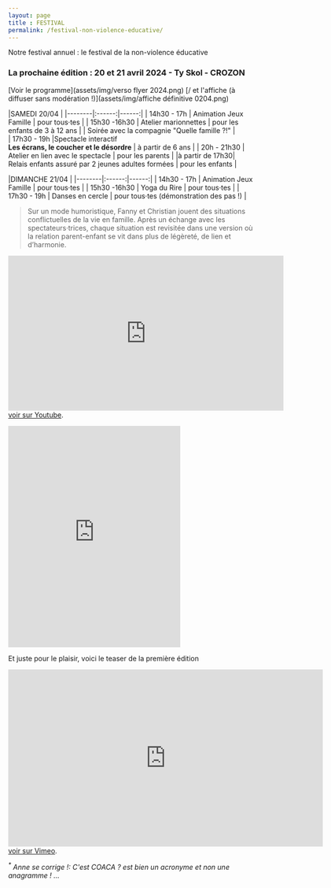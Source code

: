 ```yaml
---
layout: page
title : FESTIVAL
permalink: /festival-non-violence-educative/
---
```

Notre festival annuel : le festival de la non-violence éducative
### La prochaine édition :  20 et 21 avril 2024 - Ty Skol - CROZON

[Voir le programme](assets/img/verso flyer 2024.png)
[/ et l'affiche (à diffuser sans modération !)](assets/img/affiche définitive 0204.png)


|SAMEDI 20/04                                     |
|--------|:------:|------:|
| 14h30 - 17h  | Animation Jeux Famille  | pour tous·tes |
| 15h30 -16h30 | Atelier marionnettes | pour les enfants de 3 à 12 ans |
| Soirée avec la compagnie "Quelle famille ?!"            |   
| 17h30 - 19h |Spectacle interactif <br />**Les écrans, le coucher et le désordre**  | à partir de 6 ans |
| 20h - 21h30 | Atelier en lien avec le spectacle   |  pour les parents |
|à partir de 17h30| Relais enfants assuré par 2 jeunes adultes formées   |  pour les enfants |

|DIMANCHE 21/04                                   |
|--------|:------:|------:|
| 14h30 - 17h  | Animation Jeux Famille  | pour tous·tes |
| 15h30 -16h30 | Yoga du Rire |  pour tous·tes |
| 17h30 - 19h | Danses en cercle |  pour tous·tes (démonstration des pas !) |


> Sur un mode humoristique, Fanny et Christian jouent des situations conflictuelles de la vie en famille. Après un échange avec les spectateurs·trices, chaque situation est revisitée dans une version où la relation parent-enfant se vit dans plus de légèreté, de lien et d’harmonie.

<p class="text-center">
        <iframe width="560" height="315" src="https://www.youtube.com/embed/JdONQSByA5k?si=WgZE_bsCvfCN7HYw" title="YouTube video player" frameborder="0" allow="accelerometer; autoplay; clipboard-write; encrypted-media; gyroscope; picture-in-picture; web-share" allowfullscreen></iframe>
        <br /><a href="https://www.youtube.com/watch?v=JdONQSByA5k">voir sur Youtube</a>.</p>

<iframe id="haWidget" allowtransparency="true" src="https://www.helloasso.com/associations/c-est-coaca-c-est-de-la-culture-d-ocytocine-pour-accorder-le-coeur-et-les-actes/adhesions/je-soutiens-le-festival-c-est-coaca/widget-vignette" style="width: 350px; height: 450px; border: none;"></iframe>

<!--
**Festival de la Non-Violence Éducative #2 : 29 et 30 avril 2023 - Ty Skol - CROZON**
<br>
(si vous êtes perdu·e·s, <a href="https://www.google.com/maps/place/Ty+Skol/@48.2036999,-4.5309397,17z/data=!4m6!3m5!1s0x4816c24f14493d5b:0x3c8fbe3e802f56ed!8m2!3d48.2036964!4d-4.5283648!16s%2Fg%2F11clwlf985?hl=fr">suivez le guide</a>)
<center><img class="fit-picture" src="../../../assets/img/fnve-2023.jpg"
     alt="Affiche Festival de la Non-Violence Éducative 2023"></center>
<details>
  <summary>version texte</summary>
    <h3>Samedi 29 avril 2023</h3>
      <ul>
        <li><strong>Conférence et exposition d'après les travaux d'Isabelle Filliozat</strong></li>
      </ul>
    <h3>Dimanche 30 avril 2023</h3>
      <ul>
        <li><strong>Ateliers en lien avec la conférence du samedi de 11h à 13h</strong></li>
        <li><strong>Atelier de Yoga du Rire à 14h30</strong></li>
        <li><strong>Atelier de Marionnettes à 16h</strong></li>
        <li><strong>Danses en cercle à 17h30</strong>  avec des danseuses pour s’initier aux pas des danses traditionnelles</li>
        <li><strong>Toute la journée jeux, crêpes et buvette</strong></li>
  </ul>
    <h3>À Ty Skol, St-Hernot, Crozon</h3>
</details>

<br>
<br>
<br>
<br>
<br>
-->

Et juste pour le plaisir, voici le teaser de la première édition

<p class="text-center">
        <iframe src="https://player.vimeo.com/video/751674265?color=ffffff" width="640" height="360"
          frameborder="0" webkitallowfullscreen mozallowfullscreen allowfullscreen></iframe>
        <br /><a href="https://vimeo.com/751674265">voir sur Vimeo</a>.</p>

_<sup>*</sup> Anne se corrige !:  C'est COACA ? est bien un acronyme et non une anagramme ! ..._ 
